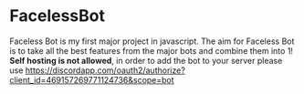 # FacelessBot
Faceless Bot is my first major project in javascript. The aim for Faceless Bot is to take all the best features from the major bots and combine them into 1!
**Self hosting is not allowed**, in order to add the bot to your server please use https://discordapp.com/oauth2/authorize?client_id=469157269771124736&scope=bot

